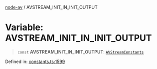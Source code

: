 [node-av](../globals.md) / AVSTREAM\_INIT\_IN\_INIT\_OUTPUT

# Variable: AVSTREAM\_INIT\_IN\_INIT\_OUTPUT

> `const` **AVSTREAM\_INIT\_IN\_INIT\_OUTPUT**: [`AVStreamConstants`](../type-aliases/AVStreamConstants.md)

Defined in: [constants.ts:1599](https://github.com/seydx/av/blob/f8631fc881b394300b1479f511d55cf1c370a87f/src/constants/constants.ts#L1599)
